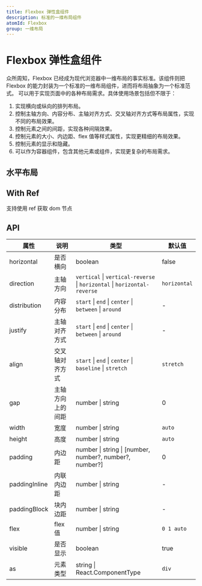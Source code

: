 ```yaml
---
title: Flexbox 弹性盒组件
description: 标准的一维布局组件
atomId: Flexbox
group: 一维布局
---
```


# Flexbox 弹性盒组件

众所周知，Flexbox 已经成为现代浏览器中一维布局的事实标准。该组件则把 Flexbox 的能力封装为一个标准的一维布局组件，进而将布局抽象为一个标准范式。
可以用于实现页面中的各种布局需求。具体使用场景包括但不限于：

1. 实现横向或纵向的排列布局。
2. 控制主轴方向、内容分布、主轴对齐方式、交叉轴对齐方式等布局属性，实现不同的布局效果。
3. 控制元素之间的间距，实现各种间隔效果。
4. 控制元素的大小、内边距、flex 值等样式属性，实现更精细的布局效果。
5. 控制元素的显示和隐藏。
6. 可以作为容器组件，包含其他元素或组件，实现更复杂的布局需求。

## 水平布局

<code src="../demos/Flexbox.tsx"></code>

## With Ref

支持使用 ref 获取 dom 节点

<code src="../demos/withRef.tsx"></code>

## API

| 属性          | 说明             | 类型                                                                                 | 默认值       |
| ------------- | ---------------- | ------------------------------------------------------------------------------------ | ------------ |
| horizontal    | 是否横向         | boolean                                                                              | false        |
| direction     | 主轴方向         | `vertical` &#124; `vertical-reverse` &#124; `horizontal` &#124; `horizontal-reverse` | `horizontal` |
| distribution  | 内容分布         | `start` &#124; `end` &#124; `center` &#124; `between` &#124; `around`                | -            |
| justify       | 主轴对齐方式     | `start` &#124; `end` &#124; `center` &#124; `between` &#124; `around`                | -            |
| align         | 交叉轴对齐方式   | `start` &#124; `end` &#124; `center` &#124; `baseline` &#124; `stretch`              | `stretch`    |
| gap           | 主轴方向上的间距 | number &#124; string                                                                 | 0            |
| width         | 宽度             | number &#124; string                                                                 | `auto`       |
| height        | 高度             | number &#124; string                                                                 | `auto`       |
| padding       | 内边距           | number &#124; string &#124; [number, number?, number?, number?]                      | 0            |
| paddingInline | 内联内边距       | number &#124; string                                                                 | -            |
| paddingBlock  | 块内边距         | number &#124; string                                                                 | -            |
| flex          | flex 值          | number &#124; string                                                                 | `0 1 auto`   |
| visible       | 是否显示         | boolean                                                                              | true         |
| as            | 元素类型         | string &#124; React.ComponentType                                                    | `div`        |
